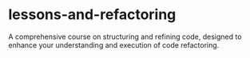 # lessons-and-refactoring
A comprehensive course on structuring and refining code, designed to enhance your understanding and execution of code refactoring.
